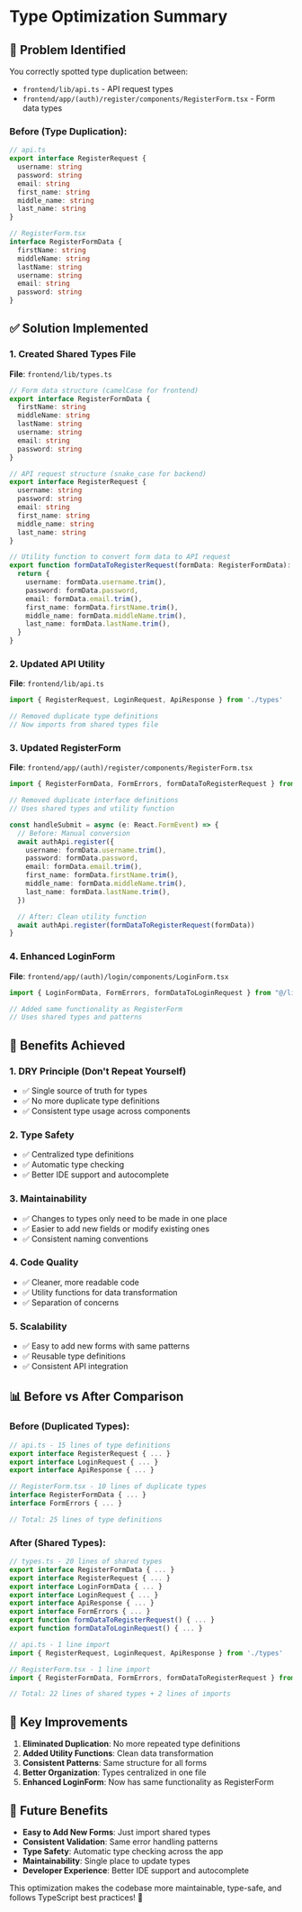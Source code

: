 # Type Optimization Summary

## 🎯 **Problem Identified**

You correctly spotted type duplication between:
- `frontend/lib/api.ts` - API request types
- `frontend/app/(auth)/register/components/RegisterForm.tsx` - Form data types

### **Before (Type Duplication):**
```typescript
// api.ts
export interface RegisterRequest {
  username: string
  password: string
  email: string
  first_name: string
  middle_name: string
  last_name: string
}

// RegisterForm.tsx
interface RegisterFormData {
  firstName: string
  middleName: string
  lastName: string
  username: string
  email: string
  password: string
}
```

## ✅ **Solution Implemented**

### **1. Created Shared Types File**
**File**: `frontend/lib/types.ts`

```typescript
// Form data structure (camelCase for frontend)
export interface RegisterFormData {
  firstName: string
  middleName: string
  lastName: string
  username: string
  email: string
  password: string
}

// API request structure (snake_case for backend)
export interface RegisterRequest {
  username: string
  password: string
  email: string
  first_name: string
  middle_name: string
  last_name: string
}

// Utility function to convert form data to API request
export function formDataToRegisterRequest(formData: RegisterFormData): RegisterRequest {
  return {
    username: formData.username.trim(),
    password: formData.password,
    email: formData.email.trim(),
    first_name: formData.firstName.trim(),
    middle_name: formData.middleName.trim(),
    last_name: formData.lastName.trim(),
  }
}
```

### **2. Updated API Utility**
**File**: `frontend/lib/api.ts`

```typescript
import { RegisterRequest, LoginRequest, ApiResponse } from './types'

// Removed duplicate type definitions
// Now imports from shared types file
```

### **3. Updated RegisterForm**
**File**: `frontend/app/(auth)/register/components/RegisterForm.tsx`

```typescript
import { RegisterFormData, FormErrors, formDataToRegisterRequest } from "@/lib/types"

// Removed duplicate interface definitions
// Uses shared types and utility function

const handleSubmit = async (e: React.FormEvent) => {
  // Before: Manual conversion
  await authApi.register({
    username: formData.username.trim(),
    password: formData.password,
    email: formData.email.trim(),
    first_name: formData.firstName.trim(),
    middle_name: formData.middleName.trim(),
    last_name: formData.lastName.trim(),
  })

  // After: Clean utility function
  await authApi.register(formDataToRegisterRequest(formData))
}
```

### **4. Enhanced LoginForm**
**File**: `frontend/app/(auth)/login/components/LoginForm.tsx`

```typescript
import { LoginFormData, FormErrors, formDataToLoginRequest } from "@/lib/types"

// Added same functionality as RegisterForm
// Uses shared types and patterns
```

## 🚀 **Benefits Achieved**

### **1. DRY Principle (Don't Repeat Yourself)**
- ✅ Single source of truth for types
- ✅ No more duplicate type definitions
- ✅ Consistent type usage across components

### **2. Type Safety**
- ✅ Centralized type definitions
- ✅ Automatic type checking
- ✅ Better IDE support and autocomplete

### **3. Maintainability**
- ✅ Changes to types only need to be made in one place
- ✅ Easier to add new fields or modify existing ones
- ✅ Consistent naming conventions

### **4. Code Quality**
- ✅ Cleaner, more readable code
- ✅ Utility functions for data transformation
- ✅ Separation of concerns

### **5. Scalability**
- ✅ Easy to add new forms with same patterns
- ✅ Reusable type definitions
- ✅ Consistent API integration

## 📊 **Before vs After Comparison**

### **Before (Duplicated Types):**
```typescript
// api.ts - 15 lines of type definitions
export interface RegisterRequest { ... }
export interface LoginRequest { ... }
export interface ApiResponse { ... }

// RegisterForm.tsx - 10 lines of duplicate types
interface RegisterFormData { ... }
interface FormErrors { ... }

// Total: 25 lines of type definitions
```

### **After (Shared Types):**
```typescript
// types.ts - 20 lines of shared types
export interface RegisterFormData { ... }
export interface RegisterRequest { ... }
export interface LoginFormData { ... }
export interface LoginRequest { ... }
export interface ApiResponse { ... }
export interface FormErrors { ... }
export function formDataToRegisterRequest() { ... }
export function formDataToLoginRequest() { ... }

// api.ts - 1 line import
import { RegisterRequest, LoginRequest, ApiResponse } from './types'

// RegisterForm.tsx - 1 line import
import { RegisterFormData, FormErrors, formDataToRegisterRequest } from "@/lib/types"

// Total: 22 lines of shared types + 2 lines of imports
```

## 🎯 **Key Improvements**

1. **Eliminated Duplication**: No more repeated type definitions
2. **Added Utility Functions**: Clean data transformation
3. **Consistent Patterns**: Same structure for all forms
4. **Better Organization**: Types centralized in one file
5. **Enhanced LoginForm**: Now has same functionality as RegisterForm

## 🔄 **Future Benefits**

- **Easy to Add New Forms**: Just import shared types
- **Consistent Validation**: Same error handling patterns
- **Type Safety**: Automatic type checking across the app
- **Maintainability**: Single place to update types
- **Developer Experience**: Better IDE support and autocomplete

This optimization makes the codebase more maintainable, type-safe, and follows TypeScript best practices! 🎉
